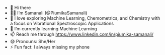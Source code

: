 - 👋 Hi there
- 🧍‍♀️ I’m Samanali (@PiumikaSamanali)
-  🔭 I love exploring Machine Learning, Chemometrics, and Chemistry with a focus on Vibrational Spectroscopic Applications
- 🌱 I’m currently learning Machine Learning
- 📫 Reach me through https://www.linkedin.com/in/piumika-samanali/
- 😄 Pronouns: She/Her
- ⚡ Fun fact: I always missing my phone

<!---
PiumikaSamanali/PiumikaSamanali is a ✨ special ✨ repository because its `README.md` (this file) appears on your GitHub profile.
You can click the Preview link to take a look at your changes.
--->
